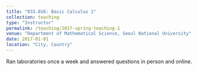 ```yaml
---
title: "033.016: Basic Calculus 1"
collection: teaching
type: "Instructor"
permalink: /teaching/2017-spring-teaching-1
venue: "Department of Mathematical Science, Seoul National University"
date: 2017-01-01
location: "City, Country"
---
```


Ran laboratories once a week and answered questions in person and online.
